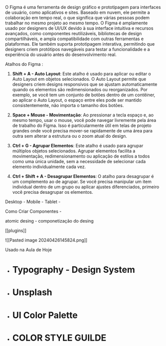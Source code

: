 O Figma é uma ferramenta de design gráfico e prototipagem para interfaces de usuário, como aplicativos e sites. Baseado em nuvem, ele permite a colaboração em tempo real, o que significa que várias pessoas podem trabalhar no mesmo projeto ao mesmo tempo. O Figma é amplamente usado por designers de UI/UX devido à sua interface intuitiva e recursos avançados, como componentes reutilizáveis, bibliotecas de design compartilháveis, e ampla compatibilidade com outras ferramentas e plataformas. Ele também suporta prototipagem interativa, permitindo que designers criem protótipos navegáveis para testar a funcionalidade e a experiência do usuário antes do desenvolvimento real.


Atalhos  do Figma :

1. **Shift + A - Auto Layout**: Este atalho é usado para aplicar ou editar o Auto Layout em objetos selecionados. O Auto Layout permite que designers criem designs responsivos que se ajustam automaticamente quando os elementos são redimensionados ou reorganizados. Por exemplo, se você tem um conjunto de botões dentro de um contêiner, ao aplicar o Auto Layout, o espaço entre eles pode ser mantido consistentemente, não importa o tamanho dos botões.
    
2. **Space + Mouse - Movimentação**: Ao pressionar a tecla espaço e, ao mesmo tempo, usar o mouse, você pode navegar livremente pela área de trabalho do Figma. Isso é particularmente útil em telas de projeto grandes onde você precisa mover-se rapidamente de uma área para outra sem alterar a estrutura ou o zoom atual do design.
    
3. **Ctrl + G - Agrupar Elementos**: Este atalho é usado para agrupar múltiplos objetos selecionados. Agrupar elementos facilita a movimentação, redimensionamento ou aplicação de estilos a todos como uma única unidade, sem a necessidade de selecionar cada elemento individualmente cada vez.
    
4. **Ctrl + Shift + A - Desagrupar Elementos**: O atalho para desagrupar é um complemento ao de agrupar. Se você precisa manipular um item individual dentro de um grupo ou aplicar ajustes diferenciados, primeiro você precisa desagrupar os elementos.

Desktop - 
Mobile -
Tablet - 

Como Criar Componentes - 

atomic desing  - componetização do desing 


[[plugins]]

![[Pasted image 20240426145824.png]]

Usado na Aula de Hoje 

- # Typography - Design System
- # Unsplash
- # UI Color Palette
- # COLOR STYLE GUILDE 